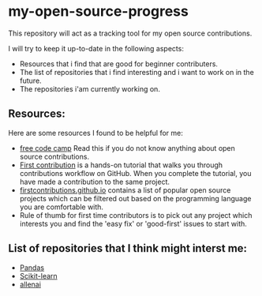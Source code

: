 # my-open-source-progress

This repository will act as a tracking tool for my open source contributions.

I will try to keep it up-to-date in the following aspects:
- Resources that i find that are good for beginner contributers.
- The list of repositories that i find interesting and i want to work on in the future.
- The repositories i'am currently working on.

## Resources:

Here are some resources I found to be helpful for me:

- [free code camp](https://www.freecodecamp.org/news/how-to-contribute-to-open-source-projects-beginners-guide/) Read this if you do not know anything about open source contributions.
- [First contribution](https://github.com/firstcontributions/first-contributions) is a hands-on tutorial that walks you through contributions workflow on GitHub. When you complete the tutorial, you have made a contribution to the same project.
- [firstcontributions.github.io](https://firstcontributions.github.io/#social-share) contains a list of popular open source projects which can be filtered out based on the programming language you are comfortable with.
- Rule of thumb for first time contributors is to pick out any project which interests you and find the 'easy fix' or 'good-first' issues to start with.

## List of repositories that I think might interst me:

- [Pandas](https://github.com/pandas-dev/pandas/contribute)
- [Scikit-learn](https://github.com/scikit-learn/scikit-learn/contribute)
- [allenai](https://github.com/allenai/allennlp/contribute)









